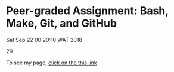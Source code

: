 # Peer\-graded Assignment: Bash, Make, Git, and GitHub 

Sat Sep 22 00:20:10 WAT 2018

29
 
To see my page, [click on the this link](https://lcim.github.io/mycodes/)
